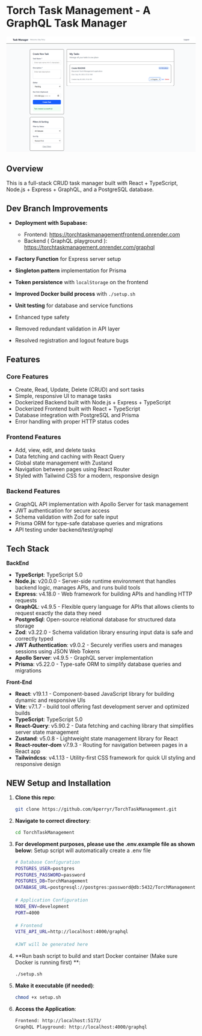 # Torch Task Management - A GraphQL Task Manager

![image](./assets/TorchTask.PNG)

## Overview

This is a full-stack CRUD task manager built with React + TypeScript, Node.js + Express + GraphQL, and a PostgreSQL database.

## Dev Branch Improvements

- **Deployment with Supabase:**
  - Frontend: https://torchtaskmanagementfrontend.onrender.com
  - Backend ( GraphQL playground ): https://torchtaskmanagement.onrender.com/graphql
    
- **Factory Function** for Express server setup
- **Singleton pattern** implementation for Prisma
- **Token persistence** with `localStorage` on the frontend
- **Improved Docker build process** with `./setup.sh`
- **Unit testing** for database and service functions
- Enhanced type safety
- Removed redundant validation in API layer
- Resolved registration and logout feature bugs

## Features

### Core Features
- Create, Read, Update, Delete (CRUD) and sort tasks
- Simple, responsive UI to manage tasks
- Dockerized Backend built with Node.js + Express + TypeScript
- Dockerized Frontend built with React + TypeScript
- Database integration with PostgreSQL and Prisma
- Error handling with proper HTTP status codes

### Frontend Features
- Add, view, edit, and delete tasks
- Data fetching and caching with React Query
- Global state management with Zustand
- Navigation between pages using React Router
- Styled with Tailwind CSS for a modern, responsive design

### Backend Features
- GraphQL API implementation with Apollo Server for task management
- JWT authentication for secure access 
- Schema validation with Zod for safe input
- Prisma ORM for type-safe database queries and migrations
- API testing under backend/test/graphql

## Tech Stack

**BackEnd**
- **TypeScript**: TypeScript 5.0
- **Node.js**: v20.0.0 - Server-side runtime environment that handles backend logic, manages APIs, and runs build tools
- **Express**: v4.18.0 - Web framework for building APIs and handling HTTP requests
- **GraphQL**: v4.9.5 - Flexible query language for APIs that allows clients to request exactly the data they need
- **PostgreSql**: Open-source relational database for structured data storage
- **Zod**: v3.22.0 - Schema validation library ensuring input data is safe and correctly typed
- **JWT Authentication**: v9.0.2 - Securely verifies users and manages sessions using JSON Web Tokens
- **Apollo Server**: v4.9.5 - GraphQL server implementation
- **Prisma**: v5.22.0 - Type-safe ORM to simplify database queries and migrations

**Front-End**
- **React**: v19.1.1 - Component-based JavaScript library for building dynamic and responsive UIs 
- **Vite**: v7.1.7 - build tool offering fast development server and optimized builds
- **TypeScript**: TypeScript 5.0
- **React-Query**: v5.90.2 - Data fetching and caching library that simplifies server state management
- **Zustand**: v5.0.8 - Lightweight state management library for React
- **React-router-dom** v7.9.3 - Routing for navigation between pages in a React app
- **Tailwindcss**: v4.1.13 - Utility-first CSS framework for quick UI styling and responsive design


## NEW Setup and Installation
1. **Clone this repo**:
   ```bash
   git clone https://github.com/kperryr/TorchTaskManagement.git
   
2. **Navigate to correct directory**:
   ```bash
   cd TorchTaskManagement

3. **For development purposes, please use the .env.example file as shown below:**
    Setup script will automatically create a .env file
   ```bash
   # Database Configuration
   POSTGRES_USER=postgres
   POSTGRES_PASSWORD=password
   POSTGRES_DB=TorchManagement
   DATABASE_URL=postgresql://postgres:password@db:5432/TorchManagement?schema=public

   # Application Configuration
   NODE_ENV=development
   PORT=4000
   
   # Frontend 
   VITE_API_URL=http://localhost:4000/graphql

   #JWT will be generated here
   
5. **Run bash script to build and start Docker container  (Make sure Docker is running first) **:
   ```bash
   ./setup.sh

6. **Make it executable (if needed)**:
   ```bash
   chmod +x setup.sh
   
7. **Access the Application**:
   ```bash
   Frontend: http://localhost:5173/
   GraphQL Playground: http://localhost:4000/graphql


